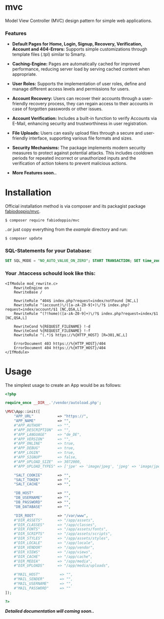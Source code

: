 # mvc
Model View Controller (MVC) design pattern for simple web applications.

### Features

- **Default Pages for Home, Login, Signup, Recovery, Verification, Account and 404-Errors:** Supports simple customizations through template files (.tpl) similar to Smarty.

- **Caching-Engine:** Pages are automatically cached for improved performance, reducing server load by serving cached content when appropriate.

- **User Roles:** Supports the implementation of user roles, define and manage different access levels and permissions for users.

- **Account Recovery:** Users can recover their accounts through a user-friendly recovery process, they can regain access to their accounts in case of forgotten passwords or other issues.

- **Account Verification:**  Includes a built-in function to verify Accounts via E-Mail, enhancing security and trustworthiness in user registration.

- **File Uploads:** Users can easily upload files through a secure and user-friendly interface, supporting various file formats and sizes.

- **Security Mechanisms:** The package implements modern security measures to protect against potential attacks. This includes cooldown periods for repeated incorrect or unauthorized inputs and the verification of action tokens to prevent malicious actions.

- **More Features soon..**


Installation
============

Official installation method is via composer and its packagist package [fabiodoppio/mvc](https://packagist.org/packages/fabiodoppio/mvc).

```
$ composer require fabiodoppio/mvc
```

..or just copy everything from the _example_ directory and run:
```
$ composer update
```

### SQL-Statements for your Database:

```sql
SET SQL_MODE = "NO_AUTO_VALUE_ON_ZERO"; START TRANSACTION; SET time_zone = "+00:00"; CREATE TABLE `app_accounts`( `id` int UNSIGNED NOT NULL, `username` varchar(64) CHARACTER SET utf8mb4 COLLATE utf8mb4_general_ci NOT NULL, `email` varchar(64) CHARACTER SET utf8mb4 COLLATE utf8mb4_general_ci NOT NULL, `password` varchar(64) CHARACTER SET utf8mb4 COLLATE utf8mb4_general_ci NOT NULL, `token` varchar(64) CHARACTER SET utf8mb4 COLLATE utf8mb4_general_ci NOT NULL, `role` int UNSIGNED NOT NULL, `registered` datetime NOT NULL DEFAULT CURRENT_TIMESTAMP, `lastaction` datetime NOT NULL DEFAULT CURRENT_TIMESTAMP ON UPDATE CURRENT_TIMESTAMP) ENGINE=InnoDB DEFAULT CHARSET=utf8mb4 COLLATE=utf8mb4_general_ci; CREATE TABLE `app_accounts_watchlist` ( `id` int UNSIGNED NOT NULL, `request` varchar(64) CHARACTER SET utf8mb4 COLLATE utf8mb4_general_ci NOT NULL, `detected` datetime NOT NULL DEFAULT CURRENT_TIMESTAMP ) ENGINE=InnoDB DEFAULT CHARSET=utf8mb4 COLLATE=utf8mb4_general_ci; CREATE TABLE `app_badwords` ( `id` int UNSIGNED NOT NULL, `badword` varchar(64) CHARACTER SET utf8mb4 COLLATE utf8mb4_general_ci NOT NULL ) ENGINE=InnoDB DEFAULT CHARSET=utf8mb4 COLLATE=utf8mb4_general_ci; CREATE TABLE `app_roles` ( `id` int UNSIGNED NOT NULL, `name` varchar(64) CHARACTER SET utf8mb4 COLLATE utf8mb4_general_ci NOT NULL ) ENGINE=InnoDB DEFAULT CHARSET=utf8mb4 COLLATE=utf8mb4_general_ci; INSERT INTO `app_roles` (`id`, `name`) VALUES (1, 'Blocked'), (2, 'Deactivated'), (3, 'Guest'), (4, 'User'), (5, 'Verified'), (6, 'Moderator'), (7, 'Administrator'); ALTER TABLE `app_accounts` ADD PRIMARY KEY (`id`), ADD UNIQUE KEY `username` (`username`), ADD UNIQUE KEY `email` (`email`), ADD KEY `role` (`role`); ALTER TABLE `app_accounts_watchlist` ADD PRIMARY KEY (`id`,`detected`); ALTER TABLE `app_badwords` ADD PRIMARY KEY (`id`); ALTER TABLE `app_roles` ADD PRIMARY KEY (`id`); ALTER TABLE `app_accounts` MODIFY `id` int UNSIGNED NOT NULL AUTO_INCREMENT; ALTER TABLE `app_badwords` MODIFY `id` int UNSIGNED NOT NULL AUTO_INCREMENT; ALTER TABLE `app_roles` MODIFY `id` int UNSIGNED NOT NULL AUTO_INCREMENT, AUTO_INCREMENT=8; ALTER TABLE `app_accounts` ADD CONSTRAINT `app_accounts_ibfk_1` FOREIGN KEY (`role`) REFERENCES `app_roles` (`id`) ON UPDATE CASCADE; ALTER TABLE `app_accounts_watchlist` ADD CONSTRAINT `app_accounts_watchlist_ibfk_1` FOREIGN KEY (`id`) REFERENCES `app_accounts` (`id`) ON DELETE CASCADE ON UPDATE CASCADE; COMMIT;
```


### Your .htaccess schould look like this:

```
<IfModule mod_rewrite.c>
    RewriteEngine on
    RewriteBase /

    RewriteRule ^404$ index.php?request=index/notFound [NC,L]
    RewriteRule ^(account)\/([a-zA-Z0-9]+)\/?$ index.php?request=index/account/$1 [NC,QSA,L]
    RewriteRule ^(?!home)([a-zA-Z0-9]+)\/?$ index.php?request=index/$1 [NC,QSA,L]
    
    RewriteCond %{REQUEST_FILENAME} !-d
    RewriteCond %{REQUEST_FILENAME} !-f
    RewriteRule ^(.*)$ https://%{HTTP_HOST} [R=301,NC,L]

    ErrorDocument 403 https://%{HTTP_HOST}/404
    ErrorDocument 404 https://%{HTTP_HOST}/404
</IfModule>
```


Usage
=====

The simplest usage to create an App would be as follows:

```php
<?php

require_once __DIR__.'/vendor/autoload.php';

\MVC\App::init([
    "APP_URL"           => "https://",
    "APP_NAME"          => "",
    #"APP_AUTHOR"       => "",
    #"APP_DESCRIPTION"  => "",
    #"APP_LANGUAGE"     => "de_DE",
    #"APP_VERSION"      => "",
    #"APP_ONLINE"       => true,
    #"APP_DEBUG"        => true,
    #"APP_LOGIN"        => true,
    #"APP_SIGNUP"       => false,
    #"APP_UPLOAD_SIZE"  => 3072000,
    #"APP_UPLOAD_TYPES" => ['jpe' => 'image/jpeg', 'jpeg' => 'image/jpeg', 'jpg' => 'image/jpg', 'png' => 'image/png', 'gif' => 'image/gif'],

    "SALT_COOKIE"       => "",
    "SALT_TOKEN"        => "",
    "SALT_CACHE"        => "",

    "DB_HOST"           => "",
    "DB_USERNAME"       => "",
    "DB_PASSWORD"       => "",
    "DB_DATABASE"       => "",

    "DIR_ROOT"          => "/var/www",
    #"DIR_ASSETS"       => "/app/assets",
    #"DIR_CLASSES"      => "/app/classes",
    #"DIR_FONTS"        => "/app/assets/fonts",    
    #"DIR_SCRIPTS"      => "/app/assets/scripts",
    #"DIR_STYLES"       => "/app/assets/styles",
    #"DIR_LOCALE"       => "/app/locale",
    #"DIR_VENDOR"       => "/app/vendor",
    #"DIR_VIEWS"        => "/app/views",
    #"DIR_CACHE"        => "/app/cache",
    #"DIR_MEDIA"        => "/app/media",
    #"DIR_UPLOADS"      => "/app/media/uploads",

    #"MAIL_HOST"         => "",
    #"MAIL_SENDER"       => "",
    #"MAIL_USERNAME"     => "",
    #"MAIL_PASSWORD"     => ""
]);

?>
```

***Detailed documentation will coming soon..***
